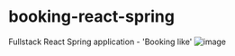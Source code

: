 # booking-react-spring
Fullstack React Spring application - 'Booking like'
![image](https://user-images.githubusercontent.com/22613035/87050668-d9e8fb80-c1fe-11ea-9e53-92f22d3b3499.png)
